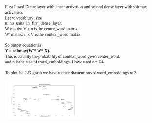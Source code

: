 <font face ="Times New Roman">
First I used Dense layer with linear activation and second dense layer with softmax activation. <br>
Let 
v: vocablury_size   <br>
n: no_units_in_first_dense_layer.  <br>
W matrix: V x n is the center_word matrix. <br>
W' matrix: n x V is the context_word matrix.  <br>
 <br>
So output equation is <br>
<b>Y = softmax(W'* W* X).  </b> <br>
This is actually the probability of context_word given center_word.  <br>
and n is the size of word_embeddings. I have used n = 64.  <br>
 <br>
To plot the 2-D graph we have reduce diamentions of word_embeddings to 2.  <br><br>
<img src="./Figure_1.png" align="center" width = "50%"> 
</font>
